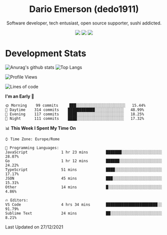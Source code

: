 <div align="center">
  
# Dario Emerson (dedo1911)
Software developer, tech entusiast, open source supporter, sushi addicted.

[![](https://img.shields.io/badge/-Linkedin-informational?style=for-the-badge&logo=linkedin&logoColor=white&color=2867B2)](http://linkedin.com/in/dedo1911)
[![](https://img.shields.io/badge/-Telegram-informational?style=for-the-badge&logo=telegram&logoColor=white&color=0088cc)](https://t.me/dedo1911)
[![](https://img.shields.io/badge/-Facebook-informational?style=for-the-badge&logo=facebook&logoColor=white&color=3b5998)](https://fb.com/dedo1911)

</div>

# Development Stats

![Anurag's github stats](https://github-readme-stats.vercel.app/api?username=dedo1911&count_private=true&show_icons=true&theme=chartreuse-dark)
![Top Langs](https://github-readme-stats.vercel.app/api/top-langs/?username=dedo1911&theme=chartreuse-dark&layout=compact)

<!--START_SECTION:waka-->
![Profile Views](http://img.shields.io/badge/Profile%20Views-1-blue)

![Lines of code](https://img.shields.io/badge/From%20Hello%20World%20I%27ve%20Written-39%20Thousand%20lines%20of%20code-blue)

**I'm an Early 🐤** 

```text
🌞 Morning    99 commits     ███░░░░░░░░░░░░░░░░░░░░░░   15.44% 
🌆 Daytime    314 commits    ████████████░░░░░░░░░░░░░   48.99% 
🌃 Evening    117 commits    ████░░░░░░░░░░░░░░░░░░░░░   18.25% 
🌙 Night      111 commits    ████░░░░░░░░░░░░░░░░░░░░░   17.32%

```


📊 **This Week I Spent My Time On** 

```text
⌚︎ Time Zone: Europe/Rome

💬 Programming Languages: 
JavaScript               1 hr 23 mins        ███████░░░░░░░░░░░░░░░░░░   28.07% 
Go                       1 hr 12 mins        ██████░░░░░░░░░░░░░░░░░░░   24.22% 
TypeScript               51 mins             ████░░░░░░░░░░░░░░░░░░░░░   17.17% 
JSON                     45 mins             ███░░░░░░░░░░░░░░░░░░░░░░   15.31% 
Other                    14 mins             █░░░░░░░░░░░░░░░░░░░░░░░░   4.86%

🔥 Editors: 
VS Code                  4 hrs 34 mins       ███████████████████████░░   91.79% 
Sublime Text             24 mins             ██░░░░░░░░░░░░░░░░░░░░░░░   8.21%

```


 Last Updated on 27/12/2021
<!--END_SECTION:waka-->

<!--
**dedo1911/dedo1911** is a ✨ _special_ ✨ repository because its `README.md` (this file) appears on your GitHub profile.

Here are some ideas to get you started:

- 🔭 I’m currently working on ...
- 🌱 I’m currently learning ...
- 👯 I’m looking to collaborate on ...
- 🤔 I’m looking for help with ...
- 💬 Ask me about ...
- 📫 How to reach me: ...
- 😄 Pronouns: ...
- ⚡ Fun fact: ...
-->
